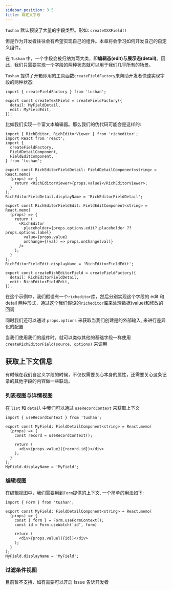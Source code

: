 ```yaml
---
sidebar_position: 3.5
title: 自定义字段
---
```


`Tushan` 默认预设了大量的字段类型。形如: `createXXXField()`

但是作为开发者往往会有希望实现自己的组件。本章将会学习如何开发自己的自定义组件。

在 `Tushan` 中，一个字段会被归纳为两大类，即**编辑态(edit)**与**展示态(detail)**。因此，我们只需要实现一个字段的两种状态就可以用于我们几乎所有的场景。

`Tushan` 提供了开箱即用的工具函数`createFieldFactory`来帮助开发者快速实现字段的两种状态:

```tsx
import { createFieldFactory } from 'tushan';

export const createTextField = createFieldFactory({
  detail: MyFieldDetail,
  edit: MyFieldEdit,
});
```

比如我们实现一个富文本编辑器。那么我们的伪代码可能会是这样的:

```tsx
import { RichEditor, RichEditorViewer } from 'richeditor';
import React from 'react';
import {
  createFieldFactory,
  FieldDetailComponent,
  FieldEditComponent,
} from 'tushan';

export const RichEditorFieldDetail: FieldDetailComponent<string> = React.memo(
  (props) => {
    return <RichEditorViewer>{props.value}</RichEditorViewer>;
  }
);
RichEditorFieldDetail.displayName = 'RichEditorFieldDetail';

export const RichEditorFieldEdit: FieldEditComponent<string> = React.memo(
  (props) => {
    return (
      <RichEditor
        placeholder={props.options.edit?.placeholder ?? props.options.label}
        value={props.value}
        onChange={(val) => props.onChange(val)}
      />
    );
  }
);
RichEditorFieldEdit.displayName = 'RichEditorFieldEdit';

export const createRichEditorField = createFieldFactory({
  detail: RichEditorFieldDetail,
  edit: RichEditorFieldEdit,
});
```

在这个示例中，我们假设有一个`richeditor`库，然后分别实现这个字段的 edit 和 detail 两种形式，通过这个我们假设的`richeditor`库来处理数据(value)和修改的回调

同时我们还可以通过 `props.options` 来获取当我们创建是的外部输入, 来进行差异化的配置

当我们使用我们的组件时，就可以类似其他的基础字段一样使用 `createRichEditorField(source, options)` 来调用

## 获取上下文信息

有时候在我们自定义字段的时候，不仅仅需要关心本身的属性，还需要关心这条记录的其他字段的内容做一些联动。

### 列表视图与详情视图

在 `list` 和 `detail` 中我们可以通过 `useRecordContext` 来获取上下文

```tsx
import { useRecordContext } from 'tushan';

export const MyField: FieldDetailComponent<string> = React.memo(
  (props) => {
    const record = useRecordContext();
    
    return (
      <div>{props.value}({record.id})</div>
    );
  }
);
MyField.displayName = 'MyField';
```

### 编辑视图

在编辑视图中，我们需要用到`Form`提供的上下文, 一个简单的用法如下:

```tsx
import { Form } from 'tushan';

export const MyField: FieldDetailComponent<string> = React.memo(
  (props) => {
    const { form } = Form.useFormContext();
    const id = Form.useWatch('id', form)
    
    return (
      <div>{props.value}({id})</div>
    );
  }
);
MyField.displayName = 'MyField';
```

### 过滤条件视图

目前暂不支持，如有需要可以开启 Issue 告诉开发者
